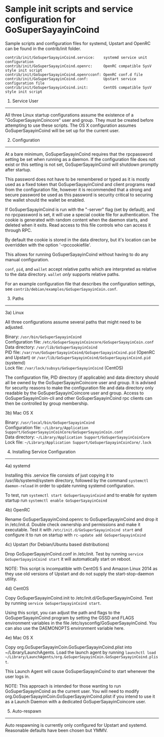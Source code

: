 Sample init scripts and service configuration for GoSuperSayayinCoind
==========================================================

Sample scripts and configuration files for systemd, Upstart and OpenRC
can be found in the contrib/init folder.

    contrib/init/GoSuperSayayinCoind.service:    systemd service unit configuration
    contrib/init/GoSuperSayayinCoind.openrc:     OpenRC compatible SysV style init script
    contrib/init/GoSuperSayayinCoind.openrcconf: OpenRC conf.d file
    contrib/init/GoSuperSayayinCoind.conf:       Upstart service configuration file
    contrib/init/GoSuperSayayinCoind.init:       CentOS compatible SysV style init script

1. Service User
---------------------------------

All three Linux startup configurations assume the existence of a "GoSuperSayayinCoincore" user
and group.  They must be created before attempting to use these scripts.
The OS X configuration assumes GoSuperSayayinCoind will be set up for the current user.

2. Configuration
---------------------------------

At a bare minimum, GoSuperSayayinCoind requires that the rpcpassword setting be set
when running as a daemon.  If the configuration file does not exist or this
setting is not set, GoSuperSayayinCoind will shutdown promptly after startup.

This password does not have to be remembered or typed as it is mostly used
as a fixed token that GoSuperSayayinCoind and client programs read from the configuration
file, however it is recommended that a strong and secure password be used
as this password is security critical to securing the wallet should the
wallet be enabled.

If GoSuperSayayinCoind is run with the "-server" flag (set by default), and no rpcpassword is set,
it will use a special cookie file for authentication. The cookie is generated with random
content when the daemon starts, and deleted when it exits. Read access to this file
controls who can access it through RPC.

By default the cookie is stored in the data directory, but it's location can be overridden
with the option '-rpccookiefile'.

This allows for running GoSuperSayayinCoind without having to do any manual configuration.

`conf`, `pid`, and `wallet` accept relative paths which are interpreted as
relative to the data directory. `wallet` *only* supports relative paths.

For an example configuration file that describes the configuration settings,
see `contrib/debian/examples/GoSuperSayayinCoin.conf`.

3. Paths
---------------------------------

3a) Linux

All three configurations assume several paths that might need to be adjusted.

Binary:              `/usr/bin/GoSuperSayayinCoind`  
Configuration file:  `/etc/GoSuperSayayinCoincore/GoSuperSayayinCoin.conf`  
Data directory:      `/var/lib/GoSuperSayayinCoind`  
PID file:            `/var/run/GoSuperSayayinCoind/GoSuperSayayinCoind.pid` (OpenRC and Upstart) or `/var/lib/GoSuperSayayinCoind/GoSuperSayayinCoind.pid` (systemd)  
Lock file:           `/var/lock/subsys/GoSuperSayayinCoind` (CentOS)  

The configuration file, PID directory (if applicable) and data directory
should all be owned by the GoSuperSayayinCoincore user and group.  It is advised for security
reasons to make the configuration file and data directory only readable by the
GoSuperSayayinCoincore user and group.  Access to GoSuperSayayinCoin-cli and other GoSuperSayayinCoind rpc clients
can then be controlled by group membership.

3b) Mac OS X

Binary:              `/usr/local/bin/GoSuperSayayinCoind`  
Configuration file:  `~/Library/Application Support/GoSuperSayayinCoinCore/GoSuperSayayinCoin.conf`  
Data directory:      `~/Library/Application Support/GoSuperSayayinCoinCore`
Lock file:           `~/Library/Application Support/GoSuperSayayinCoinCore/.lock`

4. Installing Service Configuration
-----------------------------------

4a) systemd

Installing this .service file consists of just copying it to
/usr/lib/systemd/system directory, followed by the command
`systemctl daemon-reload` in order to update running systemd configuration.

To test, run `systemctl start GoSuperSayayinCoind` and to enable for system startup run
`systemctl enable GoSuperSayayinCoind`

4b) OpenRC

Rename GoSuperSayayinCoind.openrc to GoSuperSayayinCoind and drop it in /etc/init.d.  Double
check ownership and permissions and make it executable.  Test it with
`/etc/init.d/GoSuperSayayinCoind start` and configure it to run on startup with
`rc-update add GoSuperSayayinCoind`

4c) Upstart (for Debian/Ubuntu based distributions)

Drop GoSuperSayayinCoind.conf in /etc/init.  Test by running `service GoSuperSayayinCoind start`
it will automatically start on reboot.

NOTE: This script is incompatible with CentOS 5 and Amazon Linux 2014 as they
use old versions of Upstart and do not supply the start-stop-daemon utility.

4d) CentOS

Copy GoSuperSayayinCoind.init to /etc/init.d/GoSuperSayayinCoind. Test by running `service GoSuperSayayinCoind start`.

Using this script, you can adjust the path and flags to the GoSuperSayayinCoind program by
setting the GSSD and FLAGS environment variables in the file
/etc/sysconfig/GoSuperSayayinCoind. You can also use the DAEMONOPTS environment variable here.

4e) Mac OS X

Copy org.GoSuperSayayinCoin.GoSuperSayayinCoind.plist into ~/Library/LaunchAgents. Load the launch agent by
running `launchctl load ~/Library/LaunchAgents/org.GoSuperSayayinCoin.GoSuperSayayinCoind.plist`.

This Launch Agent will cause GoSuperSayayinCoind to start whenever the user logs in.

NOTE: This approach is intended for those wanting to run GoSuperSayayinCoind as the current user.
You will need to modify org.GoSuperSayayinCoin.GoSuperSayayinCoind.plist if you intend to use it as a
Launch Daemon with a dedicated GoSuperSayayinCoincore user.

5. Auto-respawn
-----------------------------------

Auto respawning is currently only configured for Upstart and systemd.
Reasonable defaults have been chosen but YMMV.
